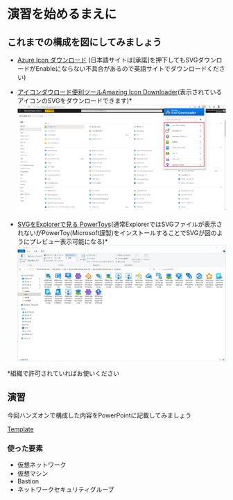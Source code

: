 # 演習を始めるまえに

## これまでの構成を図にしてみましょう


- [Azure Icon ダウンロード][1]
(日本語サイトは[承諾]を押下してもSVGダウンロードがEnableにならない不具合があるので英語サイトでダウンロードください)
- [アイコンダウロード便利ツールAmazing Icon Downloader][2](表示されているアイコンのSVGをダウンロードできます)*
![Azure Portal SVG](images/azure-portal-icon.png "Azure Portal SVG")

- [SVGをExplorerで見る PowerToys][3](通常ExplorerではSVGファイルが表示されないがPowerToy(Microsoft謹製)をインストールすることでSVGが図のようにプレビュー表示可能になる)*
![Azure Portal SVG](images/explorer-file-svg-view.png "Azure Portal SVG")

*組織で許可されていればお使いください
## 演習
今回ハンズオンで構成した内容をPowerPointに記載してみましょう

[Template][4]

### 使った要素
- 仮想ネットワーク
- 仮想マシン
- Bastion
- ネットワークセキュリティグループ

[1]:https://docs.microsoft.com/en-us/azure/architecture/icons/
[2]:https://chrome.google.com/webstore/detail/amazing-icon-downloader/kllljifcjfleikiipbkdcgllbllahaob
[3]:https://github.com/microsoft/PowerToys
[4]:https://miscstrage.blob.core.windows.net/hands-on/architecture-diagram.pptx?sv=2019-10-10&st=2020-09-16T14%3A16%3A47Z&se=2030-09-16T14%3A59%3A00Z&sr=b&sp=r&sig=g1kmCxg1ECuA6IVq17noJF1cxJPtVOl8IggP5vpc9H4%3D